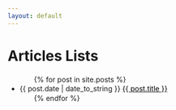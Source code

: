 ```yaml
---
layout: default
---
```

# Articles Lists

<ul>
　　{% for post in site.posts %}
　　　　<li>{{ post.date | date_to_string }} <a href="{{ site.baseurl }}{{ post.url }}"><font color="black">{{ post.title }}</font></a></li>
　　{% endfor %}
</ul>
